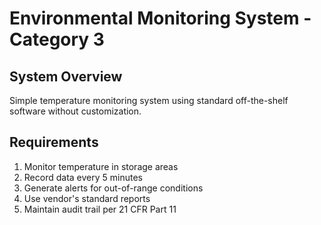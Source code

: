 # Environmental Monitoring System - Category 3

## System Overview
Simple temperature monitoring system using standard off-the-shelf software without customization.

## Requirements
1. Monitor temperature in storage areas
2. Record data every 5 minutes
3. Generate alerts for out-of-range conditions
4. Use vendor's standard reports
5. Maintain audit trail per 21 CFR Part 11